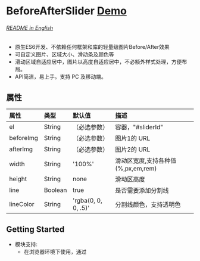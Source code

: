 # BeforeAfterSlider [Demo](https://vincenttv.github.io/before-after-slider/example)

###### [README in English](README.md)

- 原生ES6开发、不依赖任何框架和库的轻量级图片Before/After效果
- 可自定义图片、区域大小、滑动条及颜色等
- 滑动区域自适应居中，图片以高度自适应居中，不必额外样式处理，方便布局。
- API简洁，易上手。支持 PC 及移动端。


## 属性

| 属性           | 类型     | 默认值               | 描述                             |
| :------------ | :------- | :------------------ | :------------------------------ |
| el            | String   |（必选参数）           | 容器，"#sliderId"                |
| beforeImg     | String   |（必选参数）           | 图片1的 URL                      |
| afterImg      | String   |（必选参数）           | 图片2的 URL                      |
| width         | String   | '100%'              | 滑动区宽度,支持各种值(%,px,em,rem) |
| height        | String   | none                | 滑动区高度                        |
| line          | Boolean  | true                | 是否需要添加分割线                 |
| lineColor     | String   | 'rgba(0, 0, 0, .5)' | 分割线颜色，支持透明色              |

## Getting Started

* 模块支持:
    * 在浏览器环境下使用，通过<script>标签来引入这个类库
    * 通过NPM安装使用
    * 兼容 ES6(ES2015) 的模块系统、CommonJS 和 AMD 模块规范

### Install

```shell
npm install before-after-slider --save
```

### Usage Example

- **Native JavaScript**

```html
<!DOCTYPE html>
<html>
  <head>
    <meta charset="UTF-8" />
    <meta name="author" content="vincentfong" />
    <title>Before/After slider @vincentfong</title>
  </head>
  <body>
    <div id="mySlider"></div>
    
    <script src="./slide-ruler.js"></script>
    <script>
      new SliderBar({
        el: "#slider1",
        beforeImg: "./after.jpg",
        afterImg: "./before.jpg",
        width: "90%",
        height: "400px",
        line: false
      });
    </script>
  </body>
</html>
```

## How to Contribute

Anyone and everyone is welcome to contribute to this project. The best way to start is by checking our [open issues](https://github.com/VincentTV/before-after-slider/issues),[submit a new issues](https://github.com/VincentTV/before-after-slider/issues/new?labels=bug) or [feature request](https://github.com/VincentTV/before-after-slider/issues/new?labels=enhancement), participate in discussions, upvote or downvote the issues you like or dislike.

## License

[**The MIT License**](http://opensource.org/licenses/MIT).
